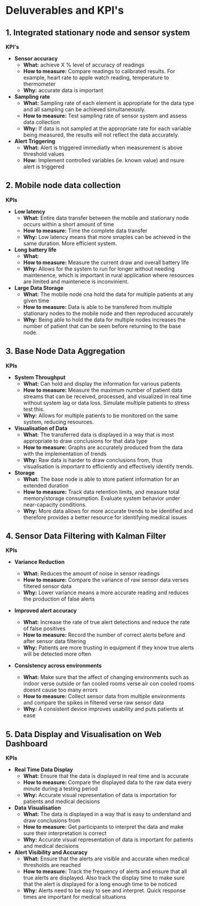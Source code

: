 # Deluverables and KPI's

## 1. Integrated stationary node and sensor system 
**KPI's**
- **Sensor accuracy** 
    - **What:** achieve X % level of accuracy of readings
    - **How to measure:** Compare readings to calibrated results. For example, heart rate to apple watch reading, temperature to thermometer
    - **Why:** accurate data is important
- **Sampling rate**
    - **What:** Sampling rate of each element is appropriate for the data type and all sampling can be achieved simultaneously. 
    - **How to measure:** Test sampling rate of sensor system and assess data collection
    - **Why:** If data is not sampled at the appropriate rate for each variable being measured, the results will not reflect the data accurately. 
- **Alert Triggering**
    - **What:** Alert is triggered immediatly when measurement is above threshold values
    - **How:** Implement controlled variables (ie. known value) and nsure alert is triggered

## 2. Mobile node data collection
**KPIs**
- **Low latency**
    - **What:** Entire data transfer between the mobile and stationary node occurs within a short amount of time
    - **How to measure:** Time the complete data transfer
    - **Why:** Low latency means that more smaples can be achieved in the same duration. More efficient system. 
- **Long battery life**
    - **What:** 
    - **How to measure:** Measure the current draw and overall battery life
    - **Why:** Allows for the system to run for longer without needing maintenence, which is important in rural application where resources are limited and maintenece is inconvinient. 
- **Large Data Storage**
    - **What:** The mobile node cna hold the data for multiple patients at any given time
    - **How to measure:** Data is able to be transfered from multiple stationary nodes to the mobile node and then reproduced accurately
    - **Why:** Being able to hold the data for multiple nodes increases the number of patient that can be seen before returning to the base node. 

## 3. Base Node Data Aggregation
**KPIs**
- **System Throughput**
    - **What:** Can hold and display the information for various patients
    - **How to measure:** Measure the maximum number of patient data streams that can be received, processed, and visualized in real time without system lag or data loss. Simulate multiple patients to stress test this.
    - **Why:** Allows for multiple patients to be monitored on the same system, reducing resources. 
- **Visualisation of Data**
    - **What:** The transferred data is displayed in a way that is most appropriate to draw conclusions for that data type
    - **How to measure:** Graphs are accurately produced from the data with the implementation of trends 
    - **Why:** Raw data is harder to draw conclusions from, thus visualisation is important to efficiently and effectively identify trends. 
- **Storage** 
    - **What:** The base node is able to store patient information for an extended duration 
    - **How to measure:** Track data retention limits, and measure total memory/storage consumption. Evaluate system behavior under near-capacity conditions.
    - **Why:** More data allows for more accurate trends to be identified and therefore provides a better resource for identifying medical issues

## 4. Sensor Data Filtering with Kalman Filter
**KPIs**
- **Variance Reduction**
    - **What:** Reduces the amount of noise in sensor readings  
    - **How to measure:** Compare the variance of raw sensor data verses filtered sensor data  
    - **Why:** Lower variance means a more accurate reading and reduces the production of false alerts  

- **Improved alert accuracy**
    - **What:** Increase the rate of true alert detections and reduce the rate of false positives  
    - **How to measure:** Record the number of correct alerts before and after sensor data filtering  
    - **Why:** Patients are more trusting in equipment if they know true alerts will be detected more often  

- **Consistency across environments**
    - **What:** Make sure that the affect of changing environments such as indoor verse outside or fan cooled rooms verse air con cooled rooms doesnt cause too many errors  
    - **How to measure:** Collect sensor data from multiple environments and compare the spikes in filtered verse raw sensor data  
    - **Why:** A consistent device improves usability and puts patients at ease  

## 5. Data Display and Visualisation on Web Dashboard
**KPIs**
- **Real Time Data Display**
    - **What:** Ensure that the data is displayed in real time and is accurate
    - **How to measure:** Compare the displayed data to the raw data every minute during a testing period
    - **Why:** Accurate visual representation of data is importation for patients and medical decisions
- **Data Visualisation**
    - **What:** The data is displayed in a way that is easy to understand and draw conclusions from
    - **How to measure:** Get participants to interpret the data and make sure their interpretation is correct
    - **Why:** Accurate visual representation of data is important for patients and medical decisions
- **Alert Visibility and Accuracy**
    - **What:** Ensure that the alerts are visible and accurate when medical thresholds are reached
    - **How to measure:** Track the frequency of alerts and ensure that all true alerts are displayed. Also track the display time to make sure that the alert is displayed for a long enough time to be noticed
    - **Why:** Alerts need to be easy to see and interpret. Quick response times are important for medical situations


